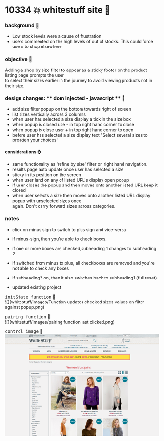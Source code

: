 # 10334 :boom: whitestuff site  :rocket:

### background  :bell:
- Low stock levels were a cause of frustration     
- users commented on the high levels of out of stocks. This could force users to shop elsewhere     

### objective :book:
Adding a shop by size filter to appear as a sticky footer on the product listing page prompts the user    
to select their sizes earlier in the journey to avoid viewing products not in their size.    

### design changes: ** dom injected - javascript **   :pencil:
- add size filter popup on the bottom towards right of screen
- list sizes vertically across 3 columns
- when user has selected a size display a tick in the size box
- when popup is closed use - in top right hand corner to close
- when popup is close user + in top right hand corner to open
- before user has selected a size display text "Select several sizes to broaden your choices"
#### considerations  :watch: 
- same functionality as 'refine by size' filter on right hand navigation.
- results page auto update once user has selected a size
- sticky in its position on the screen
- when user land on any of listed URL's display open popup
- if user closes the popup and then moves onto another listed URL keep it closed
- when user selects a size then moves onto another listed URL display popup with unselected sizes once    
  again. Don't carry forward sizes across categories.

### notes
- click on minus sign to switch to plus sign and vice-versa
- if minus-sign, then you\'re able to check boxes.
- if one or more boxes are checked,subheading 1 changes to subheading 2
- if switched from minus to plus, all checkboxes are removed and you\'re    
  not able to check any boxes
- if subheading2 on, then it also switches back to subheading1 (full reset) 

- updated existing project






<kbd>initState function</kbd> :rocket:        
![](whitestuff/images/Function updates checked sizes values on filter against popup.png) 


<kbd>pairing function</kbd> :rocket:          
![](whitestuff/images/pairing function last clicked.png) 




 
 
 <kbd>control image</kbd> :rocket:       
 ![](/images/whiteStuff.png)
